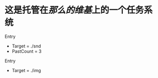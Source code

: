 # 这是托管在*那么的维基*上的一个任务系统
<!-- TaskManager -->

Entry
- Target = ./snd
- PastCount = 3

Entry
- Target = ./img

<!-- End of TaskManager -->